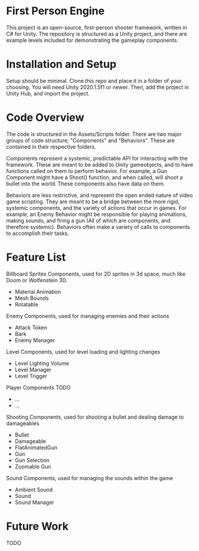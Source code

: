 # First Person Engine
This project is an open-source, first-person shooter framework, written in C# for Unity.
The repository is structured as a Unity project, and there are example levels included for demonstrating the gameplay components.

# Installation and Setup
Setup should be minimal. Clone this repo and place it in a folder of your choosing. You will need Unity 2020.1.5f1 or newer.
Then, add the project in Unity Hub, and import the project.

# Code Overview
The code is structured in the Assets/Scripts folder. There are two major groups of code structure; "Components" and "Behaviors". These are contained in their respective folders.

Components represent a systemic, predictable API for interacting with the framework. These are meant to be added to Unity gameobjects, and to have functions called on them to perform behavior. For example, a Gun Component might have a Shoot() function, and when called, will shoot a bullet into the world. These components also have data on them.

Behaviors are less restrictive, and represent the open ended nature of video game scripting. They are meant to be a bridge between the more rigid, systemic components, and the variety of actions that occur in games. For example, an Enemy Behavior might be responsible for playing animations, making sounds, and firing a gun (All of which are components, and therefore systemic). Behaviors often make a variety of calls to components to accomplish their tasks.

# Feature List
Billboard Sprites Components, used for 2D sprites in 3d space, much like Doom or Wolfenstein 3D.
* Material Animation
* Mesh Bounds
* Rotatable

Enemy Components, used for managing enemies and their actions
* Attack Token
* Bark
* Enemy Manager

Level Components, used for level loading and lighting changes
* Level Lighting Volume
* Level Manager
* Level Trigger

Player Components TODO
* ...
* ...

Shooting Components, used for shooting a bullet and dealing damage to damageables
* Bullet
* Damageable
* FlatAnimatedGun
* Gun
* Gun Selection
* Zoomable Gun

Sound Components, used for managing the sounds within the game
* Ambient Sound
* Sound
* Sound Manager

# Future Work
TODO
